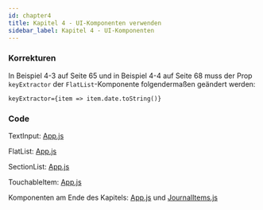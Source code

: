 ```yaml
---
id: chapter4
title: Kapitel 4 - UI-Komponenten verwenden
sidebar_label: Kapitel 4 - UI-Komponenten
---
```


### Korrekturen

In Beispiel 4-3 auf Seite 65 und in Beispiel 4-4 auf Seite 68 muss der Prop
`keyExtractor` der `FlatList`-Komponente folgendermaßen geändert werden:

```
keyExtractor={item => item.date.toString()}
```

### Code

TextInput: [App.js](assets/chapter4/TextInput/App.js)  

FlatList: [App.js](assets/chapter4/FlatList/App.js)  

SectionList: [App.js](assets/chapter4/SectionList/App.js)  

TouchableItem: [App.js](assets/chapter4/TouchableItem/App.js)  

Komponenten am Ende des Kapitels: [App.js](assets/chapter4/App.js) und [JournalItems.js](assets/chapter4/JournalItems.js)

